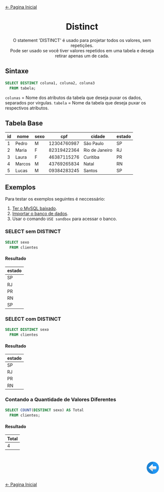 [← Pagina Inicial](../../../README.md#--)

<h1 align="center">Distinct</h1>
<p align="center">O statement 'DISTINCT' é usado para projetar todos os valores, sem repetições.</br>Pode ser usado se você tiver valores repetidos em uma tabela e deseja retirar apenas um de cada.</p>

## Sintaxe

```sql
SELECT DISTINCT coluna1, coluna2, coluna3
  FROM tabela;
```

```colunas``` = Nome dos atributos da tabela que deseja puxar os dados, separados por virgulas.
```tabela``` = Nome da tabela que deseja puxar os respectivos atributos.

## Tabela Base

| id | nome   | sexo | cpf         | cidade         | estado |
|----|--------|------|-------------|----------------|--------|
|  1 | Pedro  | M    | 12304760987 | São Paulo      | SP     |
|  2 | Maria  | F    | 82319422364 | Rio de Janeiro | RJ     |
|  3 | Laura  | F    | 46387115276 | Curitiba       | PR     |
|  4 | Marcos | M    | 43769265834 | Natal          | RN     |
|  5 | Lucas  | M    | 09384283245 | Santos         | SP     |

## Exemplos

Para testar os exemplos seguintes é neccessário:

1. [Ter o MySQL baixado](../../configuration/installingMySQL.md#instalando-o-mysql-server).
2. [Importar o banco de dados](../starting/start.md#iniciando).
3. Usar o comando ```USE sandbox``` para acessar o banco.

### SELECT sem DISTINCT

```sql
SELECT sexo
  FROM clientes
```

#### Resultado

| estado |
|--------|
| SP     |
| RJ     |
| PR     |
| RN     |
| SP     |

### SELECT com DISTINCT

```sql
SELECT DISTINCT sexo
  FROM clientes
```

#### Resultado

| estado |
|--------|
| SP     |
| RJ     |
| PR     |
| RN     |

### Contando a Quantidade de Valores Diferentes

```sql
SELECT COUNT(DISTINCT sexo) AS Total
  FROM clientes;
```

#### Resultado

| Total |
|-------|
|   4   |

<h1 align="right">
<a href="./select.md"><img src="../../../images/previous-arrow.svg#Statements" alt="previous" width="40px"></a>
</h1>

[← Pagina Inicial](../../../README.md#--)